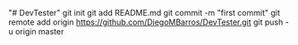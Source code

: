 "# DevTester"  git init git add README.md git commit -m "first commit" git remote add origin https://github.com/DiegoMBarros/DevTester.git git push -u origin master
